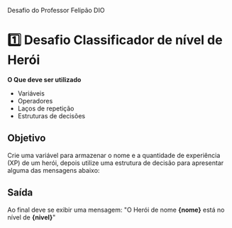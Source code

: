 Desafio do Professor Felipão DIO

# 1️⃣ Desafio Classificador de nível de Herói

**O Que deve ser utilizado**

- Variáveis
- Operadores
- Laços de repetição
- Estruturas de decisões

## Objetivo

Crie uma variável para armazenar o nome e a quantidade de experiência (XP) de um herói, depois utilize uma estrutura de decisão para apresentar alguma das mensagens abaixo:

## Saída

Ao final deve se exibir uma mensagem:
"O Herói de nome **{nome}** está no nível de **{nivel}**"
